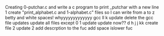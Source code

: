 Creating 0-putchar.c and write a c program to print _putchar with a new line
1
create "print_alphabet.c and 1-alphabet.c" files so I can write from a to z
betty and white spaces! whyyyyyyyyyyyyy
gcc
ll
k
update
delete the gcc file
updates
update all files except 0
1
update
update
now??
d
h
j
j
kk
create file 2
update 2
add descrption to the fuc
add space
islower fuc
